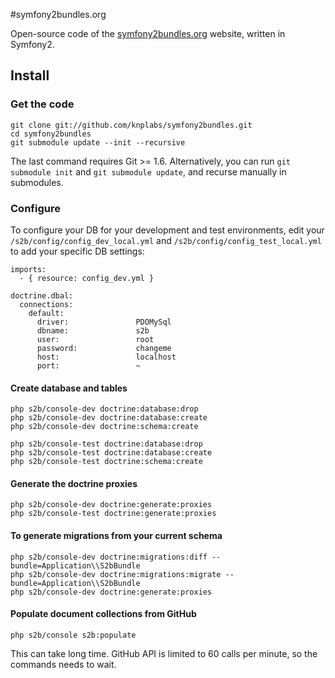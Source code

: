 #symfony2bundles.org

Open-source code of the [symfony2bundles.org](http://symfony2bundles.org)
website, written in Symfony2.

## Install

### Get the code

    git clone git://github.com/knplabs/symfony2bundles.git
    cd symfony2bundles
    git submodule update --init --recursive

The last command requires Git >= 1.6. Alternatively, you can run
`git submodule init` and `git submodule update`, and recurse manually in submodules.

### Configure

To configure your DB for your development and test environments, edit your
`/s2b/config/config_dev_local.yml` and `/s2b/config/config_test_local.yml`
to add your specific DB settings:

    imports:
      - { resource: config_dev.yml }

    doctrine.dbal:
      connections:
        default:
          driver:               PDOMySql
          dbname:               s2b
          user:                 root
          password:             changeme
          host:                 localhost
          port:                 ~

#### Create database and tables

    php s2b/console-dev doctrine:database:drop
    php s2b/console-dev doctrine:database:create
    php s2b/console-dev doctrine:schema:create

    php s2b/console-test doctrine:database:drop
    php s2b/console-test doctrine:database:create
    php s2b/console-test doctrine:schema:create

#### Generate the doctrine proxies

    php s2b/console-dev doctrine:generate:proxies
    php s2b/console-test doctrine:generate:proxies

#### To generate migrations from your current schema

    php s2b/console-dev doctrine:migrations:diff --bundle=Application\\S2bBundle
    php s2b/console-dev doctrine:migrations:migrate --bundle=Application\\S2bBundle
    php s2b/console-dev doctrine:generate:proxies

#### Populate document collections from GitHub

    php s2b/console s2b:populate

This can take long time. GitHub API is limited to 60 calls per minute,
so the commands needs to wait.
